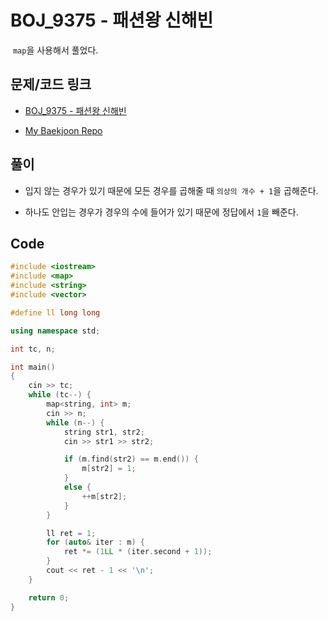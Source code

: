 # BOJ_9375 - 패션왕 신해빈

&nbsp;`map`을 사용해서 풀었다.

## 문제/코드 링크

- [BOJ_9375 - 패션왕 신해빈](https://www.acmicpc.net/problem/9375)

- [My Baekjoon Repo](https://github.com/Meantint/Baekjoon)

## 풀이

- 입지 않는 경우가 있기 때문에 모든 경우를 곱해줄 때 `의상의 개수 + 1`을 곱해준다.

- 하나도 안입는 경우가 경우의 수에 들어가 있기 때문에 정답에서 `1`을 빼준다.

## Code

```cpp
#include <iostream>
#include <map>
#include <string>
#include <vector>

#define ll long long

using namespace std;

int tc, n;

int main()
{
    cin >> tc;
    while (tc--) {
        map<string, int> m;
        cin >> n;
        while (n--) {
            string str1, str2;
            cin >> str1 >> str2;

            if (m.find(str2) == m.end()) {
                m[str2] = 1;
            }
            else {
                ++m[str2];
            }
        }

        ll ret = 1;
        for (auto& iter : m) {
            ret *= (1LL * (iter.second + 1));
        }
        cout << ret - 1 << '\n';
    }

    return 0;
}
```
